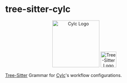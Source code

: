 # tree-sitter-cylc

<p align="center">
  <img src="https://raw.githubusercontent.com/cylc/cylc-admin/master/docs/img/cylc-logo.svg" width="150" alt="Cylc Logo">
  <img src="https://tree-sitter.github.io/tree-sitter/assets/images/tree-sitter-small.png" width="50" alt="Tree-Sitter Logo">
</p>

[Tree-Sitter](https://github.com/tree-sitter/tree-sitter) Grammar for [Cylc](https://github.com/cylc/cylc-flow)'s workflow configurations.
